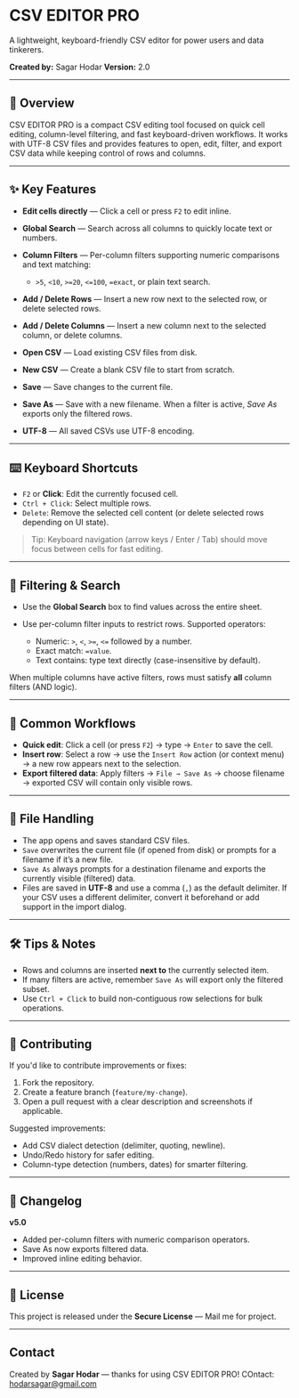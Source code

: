 # CSV EDITOR PRO

A lightweight, keyboard-friendly CSV editor for power users and data tinkerers.

**Created by:** Sagar Hodar
**Version:** 2.0

---

## 📌 Overview

CSV EDITOR PRO is a compact CSV editing tool focused on quick cell editing, column-level filtering, and fast keyboard-driven workflows. It works with UTF-8 CSV files and provides features to open, edit, filter, and export CSV data while keeping control of rows and columns.

---

## ✨ Key Features

* **Edit cells directly** — Click a cell or press `F2` to edit inline.
* **Global Search** — Search across all columns to quickly locate text or numbers.
* **Column Filters** — Per-column filters supporting numeric comparisons and text matching:

  * `>5`, `<10`, `>=20`, `<=100`, `=exact`, or plain text search.
* **Add / Delete Rows** — Insert a new row next to the selected row, or delete selected rows.
* **Add / Delete Columns** — Insert a new column next to the selected column, or delete columns.
* **Open CSV** — Load existing CSV files from disk.
* **New CSV** — Create a blank CSV file to start from scratch.
* **Save** — Save changes to the current file.
* **Save As** — Save with a new filename. When a filter is active, *Save As* exports only the filtered rows.
* **UTF-8** — All saved CSVs use UTF-8 encoding.

---

## ⌨️ Keyboard Shortcuts

* `F2` or **Click**: Edit the currently focused cell.
* `Ctrl + Click`: Select multiple rows.
* `Delete`: Remove the selected cell content (or delete selected rows depending on UI state).

> Tip: Keyboard navigation (arrow keys / Enter / Tab) should move focus between cells for fast editing.

---

## 🔎 Filtering & Search

* Use the **Global Search** box to find values across the entire sheet.
* Use per-column filter inputs to restrict rows. Supported operators:

  * Numeric: `>`, `<`, `>=`, `<=` followed by a number.
  * Exact match: `=value`.
  * Text contains: type text directly (case-insensitive by default).

When multiple columns have active filters, rows must satisfy **all** column filters (AND logic).

---

## 🧭 Common Workflows

* **Quick edit**: Click a cell (or press `F2`) → type → `Enter` to save the cell.
* **Insert row**: Select a row → use the `Insert Row` action (or context menu) → a new row appears next to the selection.
* **Export filtered data**: Apply filters → `File → Save As` → choose filename → exported CSV will contain only visible rows.

---

## 💾 File Handling

* The app opens and saves standard CSV files.
* `Save` overwrites the current file (if opened from disk) or prompts for a filename if it’s a new file.
* `Save As` always prompts for a destination filename and exports the currently visible (filtered) data.
* Files are saved in **UTF-8** and use a comma (`,`) as the default delimiter. If your CSV uses a different delimiter, convert it beforehand or add support in the import dialog.

---

## 🛠️ Tips & Notes

* Rows and columns are inserted **next to** the currently selected item.
* If many filters are active, remember `Save As` will export only the filtered subset.
* Use `Ctrl + Click` to build non-contiguous row selections for bulk operations.

---

## 🚀 Contributing

If you'd like to contribute improvements or fixes:

1. Fork the repository.
2. Create a feature branch (`feature/my-change`).
3. Open a pull request with a clear description and screenshots if applicable.

Suggested improvements:

* Add CSV dialect detection (delimiter, quoting, newline).
* Undo/Redo history for safer editing.
* Column-type detection (numbers, dates) for smarter filtering.

---

## 📝 Changelog

**v5.0**

* Added per-column filters with numeric comparison operators.
* Save As now exports filtered data.
* Improved inline editing behavior.

---

## 📄 License

This project is released under the **Secure License** — Mail me for project.

---

## Contact

Created by **Sagar Hodar** — thanks for using CSV EDITOR PRO!
COntact: hodarsagar@gmail.com
